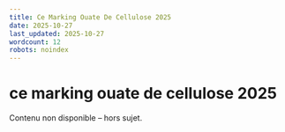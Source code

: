 ```yaml
---
title: Ce Marking Ouate De Cellulose 2025
date: 2025-10-27
last_updated: 2025-10-27
wordcount: 12
robots: noindex
---
```


# ce marking ouate de cellulose 2025

Contenu non disponible – hors sujet.